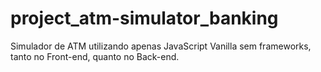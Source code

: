 # project_atm-simulator_banking
Simulador de ATM utilizando apenas JavaScript Vanilla sem frameworks, tanto no Front-end, quanto no Back-end.
